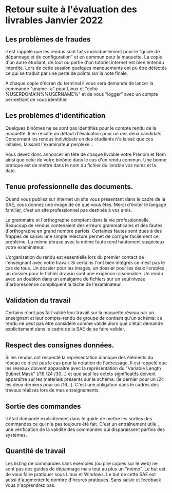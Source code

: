 # Retour suite  à l'évaluation des livrables Janvier 2022

## Les problèmes de fraudes

Il est rappelé que les rendus sont faits individuellement pour le "guide de dépannage et de configuration" et en commun 
pour la maquette. La copie d'un autre étudiant, de tout ou partie d'un tutoriel internet est bien entendu interdite. Lors de cette session quelques manquements ont pu être détectés ce qui se traduit par une perte de points sur la note finale.

A chaque copie d'écran du terminal il vous sera demandé de lancer la commande "uname -a" pour Linux et
"echo %USERDOMAIN%\%USERNAME%" et de vous "logger" avec un compte permettant de vous identifier.

## Les problèmes d'identification

Quelques binômes ne se sont pas identifiés pour le compte rendu de la maquette. Il en résulte un défaut d'évaluation pour un des deux candidats. Concernant les rendus individuels un des étudiants n'a laissé que ces initiales, laissant l'examinateur perplexe ..

Vous devez donc annoncer en tête de chaque livrable votre Prénom et Nom ainsi que celui de votre binôme dans le cas d'un rendu commun.
Une bonne pratique est de mettre dans le nom du fichier du livrable vos noms et la date.


## Tenue professionnelle des documents.

Quand vous publiez sur internet un site vous présentant dans le cadre de la SAE, vous donnez une image de ce que vous êtes. 
Merci d'éviter le langage familier, c'est un site professionnel pas destinés à vos amis.

La grammaire et l'orthographe comptent dans la vie professionnelle. Beaucoup de rendus contenaient des erreurs grammaticales et des fautes d'orthographe en grand nombre parfois. Certaines fautes sont dues à des frappes de saisie: une simple relecture permet de corriger facilement ce problème. La même phrase avec la même faute rend hautement suspicieux votre examinateur.

L'organisation du rendu est essentielle lors du premier contact de l'enseignant avec votre travail. Si certains l'ont bien intégrés ce n'est pas le cas de tous. Un dossier pour les images, un dossier pour les deux livrables , un dossier pour le fichier draw.io sont une exigence raisonnable. Un rendu avec un doublon dans un amalgame de fichiers sur un seul niveau d'arborescence compliquent la tâche de l'examinateur.  

## Validation du travail

Certains n'ont pas fait validé leur travail sur la maquette réseau par un enseignant et leur compte-rendu de groupe de contient qu'un schéma: ce rendu ne peut pas être considéré comme valide alors que c'était demandé explicitement dans le cadre de la SAE de se faire valider.

## Respect des consignes données.

Si les rendus ont respecté la représentation iconique des éléments du réseau ce n'est pas le cas pour la notation de l'adressage. Il est rappelé que les réseaux doivent apparaître avec la représentation du "Variable Length Subnet Mask" (/16 /24 /30...) et que seul les octets significatifs  doivent apparaître sur les matériels présents sur le schéma. (le dernier pour un /24 les deux derniers pour un /16...). C'est une obligation dans le cadres des travaux réalisés lors de mes enseignements.

## Sortie des commandes

Il était demandé explicitement dans le guide de mettre les sorties des commandes ce qui n'a pas toujours été fait.
C'est un entraînement  utile , une vérification de la validité  des commandes qui disparaissent parfois des systèmes.

## Quantité de travail

Les listing de commandes sans exemples (ou pire copiés sur le web) ne sont pas des guides de dépannage mais tout au plus un "mémo". Le but est de vous faire pratiquer sous Linux et Windows. Le but de cette SAE est aussi d'augmenter le nombre d'heures pratiques. Sans saisie et feedback vous n'apprendrez pas.

